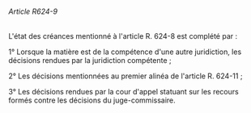 ###### Article R624-9

L'état des créances mentionné à l'article R. 624-8 est complété par :

1° Lorsque la matière est de la compétence d'une autre juridiction, les décisions rendues par la juridiction compétente ;

2° Les décisions mentionnées au premier alinéa de l'article R. 624-11 ;

3° Les décisions rendues par la cour d'appel statuant sur les recours formés contre les décisions du juge-commissaire.

